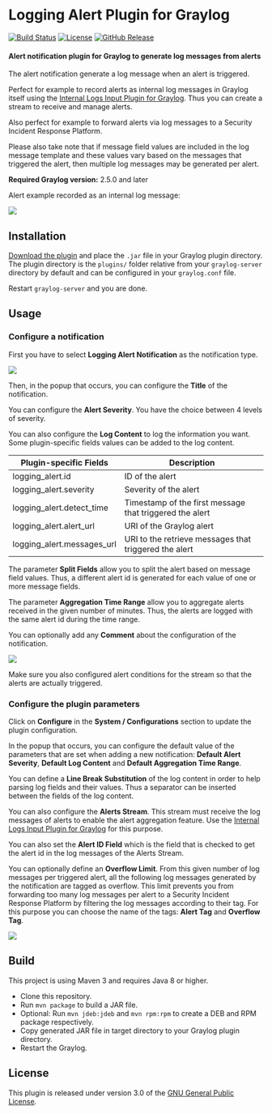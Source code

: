# Logging Alert Plugin for Graylog

[![Build Status](https://travis-ci.org/airbus-cyber/graylog-plugin-logging-alert.svg?branch=master)](https://travis-ci.org/airbus-cyber/graylog-plugin-logging-alert)
[![License](https://img.shields.io/badge/license-GPL--3.0-orange.svg)](https://www.gnu.org/licenses/gpl-3.0.txt)
[![GitHub Release](https://img.shields.io/badge/release-v1.1.0-blue.svg)](https://github.com/airbus-cyber/graylog-plugin-logging-alert/releases)

#### Alert notification plugin for Graylog to generate log messages from alerts

The alert notification generate a log message when an alert is triggered.  

Perfect for example to record alerts as internal log messages in Graylog itself using the [Internal Logs Input Plugin for Graylog](https://github.com/graylog-labs/graylog-plugin-internal-logs). Thus you can create a stream to receive and manage alerts.  

Also perfect for example to forward alerts via log messages to a Security Incident Response Platform.  

Please also take note that if message field values are included in the log message template and these values vary based on the messages that triggered the alert, then multiple log messages may be generated per alert.  

**Required Graylog version:** 2.5.0 and later

Alert example recorded as an internal log message:

![](https://raw.githubusercontent.com/airbus-cyber/graylog-plugin-logging-alert/master/images/alert.png)

## Installation

[Download the plugin](https://github.com/airbus-cyber/graylog-plugin-logging-alert/releases)
and place the `.jar` file in your Graylog plugin directory. The plugin directory
is the `plugins/` folder relative from your `graylog-server` directory by default
and can be configured in your `graylog.conf` file.

Restart `graylog-server` and you are done.

## Usage

### Configure a notification

First you have to select **Logging Alert Notification** as the notification type.

![](https://raw.githubusercontent.com/airbus-cyber/graylog-plugin-logging-alert/master/images/select_notification.png)

Then, in the popup that occurs, you can configure the **Title** of the notification.  

You can configure the **Alert Severity**. You have the choice between 4 levels of severity.  

You can also configure the **Log Content** to log the information you want. Some plugin-specific fields values can be added to the log content.  

| Plugin-specific Fields     | Description                                             |
| -------------------------- | ------------------------------------------------------- |
| logging_alert.id           | ID of the alert                                         |
| logging_alert.severity     | Severity of the alert                                   |
| logging_alert.detect_time  | Timestamp of the first message that triggered the alert |
| logging_alert.alert_url    | URI of the Graylog alert                                |
| logging_alert.messages_url | URI to the retrieve messages that triggered the alert   |

The parameter **Split Fields** allow you to split the alert based on message field values. Thus, a different alert id is generated for each value of one or more message fields.

The parameter **Aggregation Time Range** allow you to aggregate alerts received in the given number of minutes. Thus, the alerts are logged with the same alert id during the time range.

You can optionally add any **Comment** about the configuration of the notification.  

![](https://raw.githubusercontent.com/airbus-cyber/graylog-plugin-logging-alert/master/images/edit_notification.png)

Make sure you also configured alert conditions for the stream so that the alerts are actually triggered.  

### Configure the plugin parameters

Click on **Configure** in the **System / Configurations** section to update the plugin configuration.  
 
In the popup that occurs, you can configure the default value of the parameters that are set when adding a new notification: **Default Alert Severity**, **Default Log Content** and **Default Aggregation Time Range**.  

You can define a **Line Break Substitution** of the log content in order to help parsing log fields and their values. Thus a separator can be inserted between the fields of the log content.  

You can also configure the **Alerts Stream**. This stream must receive the log messages of alerts to enable the alert aggregation feature. Use the [Internal Logs Input Plugin for Graylog](https://github.com/graylog-labs/graylog-plugin-internal-logs) for this purpose.  

You can also set the **Alert ID Field** which is the field that is checked to get the alert id in the log messages of the Alerts Stream.  

You can optionally define an **Overflow Limit**. From this given number of log messages per triggered alert, all the following log messages generated by the notification are tagged as overflow. This limit prevents you from forwarding too many log messages per alert to a Security Incident Response Platform by filtering the log messages according to their tag. For this purpose you can choose the name of the tags: **Alert Tag** and **Overflow Tag**.  

![](https://raw.githubusercontent.com/airbus-cyber/graylog-plugin-logging-alert/master/images/edit_plugin_configuration.png)

## Build

This project is using Maven 3 and requires Java 8 or higher.

* Clone this repository.
* Run `mvn package` to build a JAR file.
* Optional: Run `mvn jdeb:jdeb` and `mvn rpm:rpm` to create a DEB and RPM package respectively.
* Copy generated JAR file in target directory to your Graylog plugin directory.
* Restart the Graylog.

## License

This plugin is released under version 3.0 of the [GNU General Public License](https://www.gnu.org/licenses/gpl-3.0.txt).
